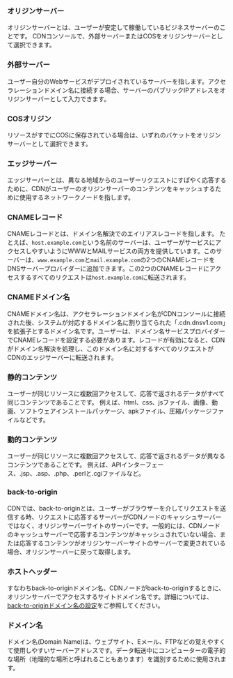 ### オリジンサーバー
オリジンサーバーとは、ユーザーが安定して稼働しているビジネスサーバーのことです。 CDNコンソールで、外部サーバーまたはCOSをオリジンサーバーとして選択できます。

### 外部サーバー
ユーザー自分のWebサービスがデプロイされているサーバーを指します。アクセラレーションドメイン名に接続する場合、サーバーのパブリックIPアドレスをオリジンサーバーとして入力できます。

### COSオリジン
リソースがすでにCOSに保存されている場合は、いずれのバケットをオリジンサーバーとして選択できます。

### エッジサーバー
エッジサーバーとは、異なる地域からのユーザーリクエストにすばやく応答するために、CDNがユーザーのオリジンサーバーのコンテンツをキャッシュするために使用するネットワークノードを指します。

### CNAMEレコード
CNAMEレコードとは、ドメイン名解決でのエイリアスレコードを指します。
たとえば、`host.example.com`という名前のサーバーは、ユーザーがサービスにアクセスしやすいようにWWWとMAILサービスの両方を提供しています。このサーバーは、`www.example.com`と`mail.example.com`の2つのCNAMEレコードをDNSサーバープロバイダーに追加できます。この2つのCNAMEレコードにアクセスするすべてのリクエストは`host.example.com`に転送されます。

### CNAMEドメイン名
CNAMEドメイン名は、アクセラレーションドメイン名がCDNコンソールに接続された後、システムが対応するドメイン名に割り当てられた「.cdn.dnsv1.com」を拡張子とするドメイン名です。ユーザーは、ドメイン名サービスプロバイダーでCNAMEレコードを設定する必要があります。レコードが有効になると、CDNがドメイン名解決を処理し、このドメイン名に対するすべてのリクエストがCDNのエッジサーバーに転送されます。　

### 静的コンテンツ
ユーザーが同じリソースに複数回アクセスして、応答で返されるデータがすべて同じコンテンツであることです。
例えば、html、css、jsファイル、画像、動画、ソフトウェアインストールパッケージ、apkファイル、圧縮パッケージファイルなどです。

### 動的コンテンツ
ユーザーが同じリソースに複数回アクセスして、応答で返されるデータが異なるコンテンツであることです。
例えば、APIインターフェース、.jsp、.asp、.php、.perlと.cgiファイルなど。

### back-to-origin
CDNでは、back-to-originとは、ユーザーがブラウザーを介してリクエストを送信する時、リクエストに応答するサーバーがCDNノードのキャッシュサーバーではなく、オリジンサーバーサイトのサーバーです。一般的には、CDNノードのキャッシュサーバーで応答するコンテンツがキャッシュされていない場合、または応答するコンテンツがオリジンサーバーサイトのサーバーで変更されている場合、オリジンサーバーに戻って取得します。

### ホストヘッダー
すなわちback-to-originドメイン名、CDNノードがback-to-originするときに、オリジンサーバーでアクセスするサイトドメイン名です。詳細については、[back-to-originドメイン名の設定](https://intl.cloud.tencent.com/document/product/228/6289)をご参照してください。

### ドメイン名
ドメイン名(Domain Name)は、ウェブサイト、Eメール、FTPなどの覚えやすくて使用しやすいサーバーアドレスです。データ転送中にコンピューターの電子的な場所（地理的な場所と呼ばれることもあります）を識別するために使用されます。
